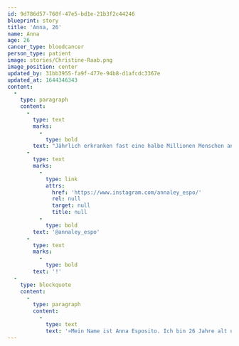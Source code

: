 ```yaml
---
id: 9d786d57-760f-47e5-bd1e-21b3f2c44246
blueprint: story
title: 'Anna, 26'
name: Anna
age: 26
cancer_type: bloodcancer
person_type: patient
image: stories/Christine-Raab.png
image_position: center
updated_by: 31bb3955-fa9f-477e-94b8-d1afcdc3367e
updated_at: 1644346343
content:
  -
    type: paragraph
    content:
      -
        type: text
        marks:
          -
            type: bold
        text: "Jährlich erkranken fast eine halbe Millionen Menschen an Krebs. Doch wer sind diese Patient:innen?\_In den kommenden Wochen wollen wir derzeitigen Krebskämpfer:innen und ehemaligen Erkrankten ein Gesicht geben. Unsere erste Biografie ist von Anna Esposito, 26 Jahre. Vielen Dank für deine Geschichte,\_"
      -
        type: text
        marks:
          -
            type: link
            attrs:
              href: 'https://www.instagram.com/annaley_espo/'
              rel: null
              target: null
              title: null
          -
            type: bold
        text: '@annaley_espo'
      -
        type: text
        marks:
          -
            type: bold
        text: '!'
  -
    type: blockquote
    content:
      -
        type: paragraph
        content:
          -
            type: text
            text: '»Mein Name ist Anna Esposito. Ich bin 26 Jahre alt und wurde im August 2019 mit akuter lymphatischer Leukämie diagnostiziert. Aufgrund eines Gendeffekts (Philadelphia Chromosom) musste ich nach Chemotherapie und Ganzkörperbestrahlung am 3.12.2019 mit Stemmzellen eines Fremdspenders transplantiert werden. Nach langem Krankenhausaufenthalt und schweren Zeiten bin ich mittlerweile krebsfrei. Wenn ich zurück blicke, bin ich stolz auf alles, was ich geschafft habe und mir geht es jeden Tag ein bisschen besser.«'
---
```

